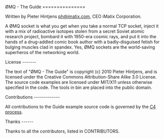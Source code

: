 
<A name="toc1-4" title="ØMQ - The Guide" />
ØMQ - The Guide
===============

Written by Pieter Hintjens <ph@imatix.com>, CEO iMatix Corporation.

A ØMQ socket is what you get when you take a normal TCP socket, inject it with a mix of radioactive isotopes stolen from a secret Soviet atomic research project, bombard it with 1950-era cosmic rays, and put it into the hands of a drug-addled comic book author with a badly-disguised fetish for bulging muscles clad in spandex.  Yes, ØMQ sockets are the world-saving superheros of the networking world.

<A name="toc2-34" title="License" />
License
-------

The text of "ØMQ - The Guide" is copyright (c) 2010 Pieter Hintjens, and is licensed under the Creative Commons Attribution-Share Alike 3.0 License. The source code examples are licensed under MIT/X11 unless otherwise specified in the code. The tools in bin are placed into the public domain.

<A name="toc2-40" title="Contributions" />
Contributions
-------------

All contributions to the Guide example source code is governed by the [C4 process](http://rfc.zeromq.org/spec:16).

<A name="toc2-46" title="Thanks" />
Thanks
------

Thanks to all the contributors, listed in CONTRIBUTORS.
